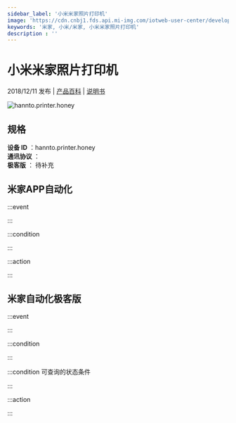 ```yaml
---
sidebar_label: '小米米家照片打印机'
image: 'https://cdn.cnbj1.fds.api.mi-img.com/iotweb-user-center/developer_1679070103149k5oUv7Pw.png?GalaxyAccessKeyId=AKVGLQWBOVIRQ3XLEW&Expires=9223372036854775807&Signature=F5YO2RpDcSKxCrGlVz8RtPa95y8='
keywords: '米家, 小米/米家, 小米米家照片打印机'
description : ''
---
```

# 小米米家照片打印机

2018/12/11 发布 | [产品百科](https://home.mi.com/webapp/content/baike/product/index.html?model=hannto.printer.honey/) | [说明书](https://home.mi.com/views/introduction.html?model=hannto.printer.honey&region=cn)

![hannto.printer.honey](https://cdn.cnbj1.fds.api.mi-img.com/iotweb-user-center/developer_1679070103149k5oUv7Pw.png?GalaxyAccessKeyId=AKVGLQWBOVIRQ3XLEW&Expires=9223372036854775807&Signature=F5YO2RpDcSKxCrGlVz8RtPa95y8=)

## 规格  
> 
**设备 ID** ：hannto.printer.honey  
**通讯协议** ：  
**极客版**  ： 待补充 


## 米家APP自动化  

:::event  

:::

:::condition  

:::

:::action   

:::

## 米家自动化极客版  

:::event  

:::

:::condition  

:::

:::condition 可查询的状态条件  

:::

:::action  

:::

        
